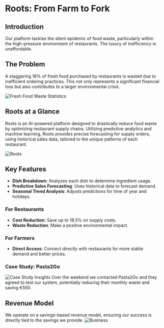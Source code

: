 # Roots: From Farm to Fork

## Introduction
Our platform tackles the silent epidemic of food waste, particularly within the high-pressure environment of restaurants. The luxury of inefficiency is unaffordable. 

## The Problem
A staggering 18% of fresh food purchased by restaurants is wasted due to inefficient ordering practices. This not only represents a significant financial loss but also contributes to a larger environmental crisis. 

![Fresh Food Waste Statistics](https://i.imgur.com/pGWke6W.png)

## Roots at a Glance
Roots is an AI-powered platform designed to drastically reduce food waste by optimizing restaurant supply chains. Utilizing predictive analytics and machine learning, Roots provides precise forecasting for supply orders, using historical sales data, tailored to the unique patterns of each restaurant.

![Roots](https://i.imgur.com/JAYBLFt.png)

## Key Features
- **Dish Breakdown**: Analyzes each dish to determine ingredient usage.
- **Predictive Sales Forecasting**: Uses historical data to forecast demand.
- **Seasonal Trend Analysis**: Adjusts predictions for time of year and holidays.

### For Restaurants
- **Cost Reduction**: Save up to 18.5% on supply costs.
- **Waste Reduction**: Make a positive environmental impact.

### For Farmers
- **Direct Access**: Connect directly with restaurants for more stable demand and better prices.

### Case Study: Pasta2Go
![Case Study Insights](https://i.imgur.com/cuch32c.png)
Over the weekend we contacted Pasta2Go and they agreed to test our system, potentially reducing their monthly waste and saving €550.

## Revenue Model
We operate on a savings-based revenue model, ensuring our success is directly tied to the savings we provide.
![Business](https://i.imgur.com/brVAlSs.png)
